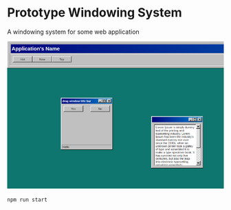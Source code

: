 # Prototype Windowing System
A windowing system for some web application

![](screenshot.png)

```shell
npm run start
```

